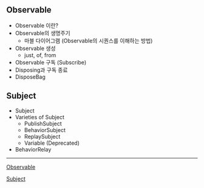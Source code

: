 ## Observable

- Observable 이란?
- Observable의 생명주기
  - 마블 다이어그램 (Observable의 시퀀스를 이해하는 방법)
- Observable 생성
  - just, of, from
- Observable 구독 (Subscribe)
- Disposing과 구독 종료
- DisposeBag

## Subject

- Subject
- Varieties of Subject
  - PublishSubject
  - BehaviorSubject
  - ReplaySubject
  - Variable (Deprecated)
- BehaviorRelay

------

[Observable](https://www.notion.so/Observable-f037dd72fa694a048f410d811eb1f96d)

[Subject](https://www.notion.so/Subject-c97e3e27abe14bf2a5fed0e001c1cff5)